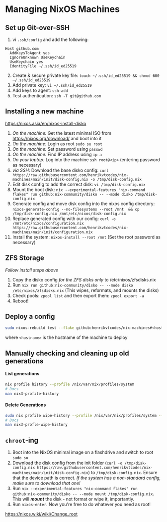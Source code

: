 # Managing NixOS Machines

## Set up Git-over-SSH

1.  vi `.ssh/config` and add the following:

```
Host github.com
  AddKeysToAgent yes
  IgnoreUnknown UseKeychain
  UseKeychain yes
  IdentityFile ~/.ssh/id_ed25519
```

2. Create & secure private key file: `touch ~/.ssh/id_ed25519 && chmod 600 ~/.ssh/id_ed25519`
3. Add private key: `vi ~/.ssh/id_ed25519`
4. Add keys to agent: `ssh-add`
5. Test authentication: `ssh -T git@github.com`

## Installing a new machine

https://nixos.asia/en/nixos-install-disko

1. _On the machine:_ Get the latest minimal ISO from https://nixos.org/download/ and boot into it
2. _On the machine:_ Login as root `sudo su root`
3. _On the machine:_ Set password using `passwd`
4. _On the machine:_ Find IP address using `ip a`
5. _On your laptop:_ Log into the machine `ssh root@<ip>` (entering password as necessary)
6. _via SSH_: Download the base disko config: `curl https://raw.githubusercontent.com/henrikvtcodes/nix-machines/main/init/disk-config.nix -o /tmp/disk-config.nix`
7. Edit disk config to add the correct disk: `vi /tmp/disk-config.nix`
8. Mount the boot disk: `nix --experimental-features "nix-command flakes" run github:nix-community/disko -- --mode disko /tmp/disk-config.nix`
9. Generate config and move disk config into the nixos config directory: `nixos-generate-config --no-filesystems --root /mnt  && cp /tmp/disk-config.nix /mnt/etc/nixos/disk-config.nix`
10. Replace generated config with our config: `curl -o /mnt/etc/nixos/configuration.nix https://raw.githubusercontent.com/henrikvtcodes/nix-machines/main/init/configuration.nix`
11. Install the system: `nixos-install --root /mnt` (Set the root password as necessary)

## ZFS Storage

_Follow install steps above_

1. Copy the disko config _for the ZFS disks only_ to /etc/nixos/zfsdisks.nix
2. Run `nix run github:nix-community/disko -- --mode disko /etc/nixos/zfsdisks.nix` (This wipes, reformats, and mounts the disks)
3. Check pools: `zpool list` and then export them: `zpool export -a`
4. Reboot!

## Deploy a config

```sh
sudo nixos-rebuild test --flake github:henrikvtcodes/nix-machines#<hostname>
```

where `<hostname>` is the hostname of the machine to deploy

## Manually checking and cleaning up old generations

#### List generations

```sh
nix profile history --profile /nix/var/nix/profiles/system
# Docs
man nix3-profile-history
```

#### Delete Generations

```sh
sudo nix profile wipe-history --profile /nix/var/nix/profiles/system --older-than 14d
# Docs
man nix3-profle-wipe-history
```

## `chroot`-ing

1. Boot into the NixOS minimal image on a flashdrive and switch to root `sudo su`
2. Download the disk config from the init folder (`curl -o /tmp/disk-config.nix https://raw.githubusercontent.com/henrikvtcodes/nix-machines/main/init/disk-config.nix`) to `/tmp/disk-config.nix`. Ensure that the device path is correct.
   _If the system has a non-standard config, make sure to download that one!_
3. Run `nix --experimental-features "nix-command flakes" run github:nix-community/disko -- --mode mount /tmp/disk-config.nix`. This will **_mount_** the disk - not format or wipe it, importantly.
4. Run `nixos-enter`. Now you're free to do whatever you need as root!

https://nixos.wiki/wiki/Change_root
